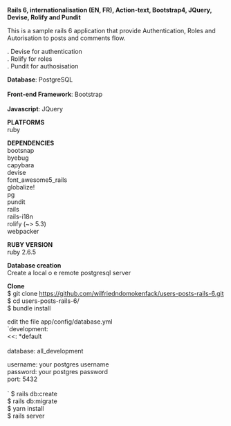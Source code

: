 **Rails 6, internationalisation (EN, FR), Action-text, Bootstrap4, JQuery, Devise, Rolify and Pundit** <br/> 

This is a sample rails 6 application that provide Authentication, Roles and Autorisation to posts and comments flow.  <br/> 

. Devise for authentication <br/> 
. Rolify for roles <br/> 
. Pundit for authosisation <br/> 


 **Database**: PostgreSQL <br/>  
 **Front-end Framework**: Bootstrap <br/>  
 **Javascript**: JQuery <br/>  


 **PLATFORMS**<br/>
  ruby<br/> 

 **DEPENDENCIES** <br/> 
  bootsnap<br/>
  byebug<br/>
  capybara<br/>
  devise<br/>
  font_awesome5_rails<br/>
  globalize!<br/>
  pg<br/>
  pundit<br/>
  rails<br/>
  rails-i18n<br/>
  rolify (~> 5.3)<br/>
  webpacker<br/>

**RUBY VERSION** <br/>
   ruby 2.6.5 <br/>

 **Database creation** <br/>
  Create a local o e remote postgresql server <br/>
  
 **Clone** <br/>
$ git clone https://github.com/wilfriedndomokenfack/users-posts-rails-6.git<br/>
$ cd users-posts-rails-6/<br/>
$ bundle install<br/>

edit the file app/config/database.yml<br/>
`development:  <br/> 
  <<: *default <br/>  
  database: all_development  <br/>  

  username: your postgres username <br/>
  password: your postgres password <br/>
  port: 5432 <br/>  
 `
 $ rails db:create <br/>
 $ rails db:migrate <br/>
 $ yarn install <br/>
 $ rails server <br/>


